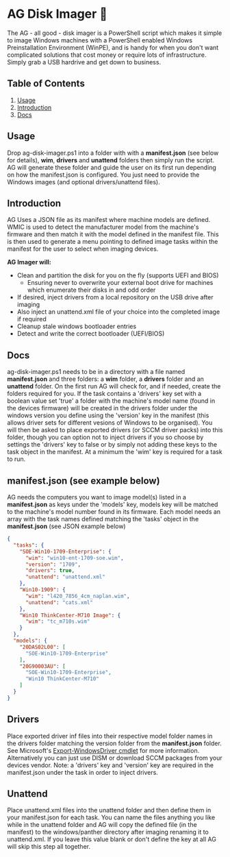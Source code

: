 # AG Disk Imager 🌄

The AG - all good - disk imager is a PowerShell script which makes it simple to image Windows machines
with a PowerShell enabled Windows Preinstallation Environment (WinPE), and is handy for when you don't want
complicated solutions that cost money or require lots of infrastructure. Simply grab a USB hardrive and get down to business.
  
## Table of Contents

1. [Usage](#Usage)
2. [Introduction](#Introduction)
3. [Docs](#Docs)

## Usage

Drop ag-disk-imager.ps1 into a folder with with a **manifest.json** (see below for details), **wim**, **drivers** and **unattend** folders then simply run the script. AG will generate these folder and guide the user on its first run depending on how the manifest.json is configured. You just need to provide the Windows images (and optional drivers/unattend files).

## Introduction

AG Uses a JSON file as its manifest where machine models are defined. WMIC is used to detect the manufacturer model from the machine's firmware and then match it with the model defined in the manifest file. This is then used to generate a menu pointing to defined image tasks within the manifest for the user to select when imaging devices.
  
**AG Imager will:**

* Clean and partition the disk for you on the fly (supports UEFI and BIOS)
  * Ensuring never to overwrite your external boot drive for machines which enumerate their disks in and odd order
* If desired, inject drivers from a local repository on the USB drive after imaging
* Also inject an unattend.xml file of your choice into the completed image if required
* Cleanup stale windows bootloader entries
* Detect and write the correct bootloader (UEFI/BIOS)

## Docs

ag-disk-imager.ps1 needs to be in a directory with a file named **manifest.json** and three folders: a **wim** folder, a **drivers** folder and an **unattend** folder. On the first run AG will check for, and if needed, create the folders required for you. If the task contains a 'drivers' key set with a boolean value set 'true' a folder with the machine's model name (found in the devices firmware) will be created in the drivers folder under the windows version you define using the 'version' key in the manifest (this allows driver sets for different vesions of Windows to be organised). You will then be asked to place exported drivers (or SCCM driver packs) into this folder, though you can option not to inject drivers if you so choose by settings the 'drivers' key to false or by simply not adding these keys to the task object in the manifest. At a minimum the 'wim' key is required for a task to run.
  
## manifest.json (see example below)

AG needs the computers you want to image model(s) listed in a **manifest.json** as keys under the 'models' key, models key will be matched to the machine's model number found in its firmware. Each model needs an array with the task names defined matching the 'tasks' object in the **manifest.json** (see JSON example below)

```json
{
  "tasks": {
    "SOE-Win10-1709-Enterprise": {
      "wim": "win10-ent-1709-soe.wim",
      "version": "1709",
      "drivers": true,
      "unattend": "unattend.xml"
    },
    "Win10-1909": {
      "wim": "l420_7856_4cm_naplan.wim",
      "unattend": "cats.xml"
    },
    "Win10 ThinkCenter-M710 Image": {
      "wim": "tc_m710s.wim"
    }
  },
  "models": {
    "20DAS02L00": [
      "SOE-Win10-1709-Enterprise"
    ],
    "20G90003AU": [
      "SOE-Win10-1709-Enterprise",
      "Win10 ThinkCenter-M710"
    ]
  }
}
```

## Drivers

Place exported driver inf files into their respective model folder names in the drivers folder matching the version folder from the **manifest.json** folder. See Microsoft's [Export-WindowsDriver cmdlet](https://docs.microsoft.com/en-us/powershell/module/dism/export-windowsdriver?view=win10-ps) for more information. Alternatively you can just use DISM or download SCCM packages from your devices vendor. Note: a 'drivers' key and 'version' key are required in the manifest.json under the task in order to inject drivers.

## Unattend

Place unattend.xml files into the unattend folder and then define them in your manifest.json for each task. You can name the files anything you like while in the unattend folder and AG will copy the defined file (in the manifest) to the windows/panther directory after imaging renaming it to unattend.xml. If you leave this value blank or don't define the key at all AG will skip this step all together.